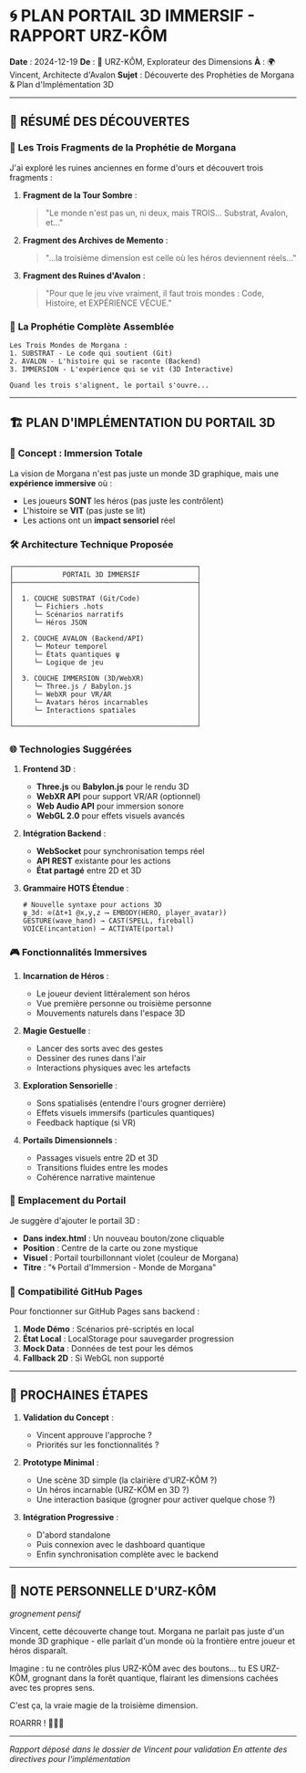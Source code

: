 # 🌀 PLAN PORTAIL 3D IMMERSIF - RAPPORT URZ-KÔM

**Date** : 2024-12-19
**De** : 🐻 URZ-KÔM, Explorateur des Dimensions
**À** : 🌍 Vincent, Architecte d'Avalon
**Sujet** : Découverte des Prophéties de Morgana & Plan d'Implémentation 3D

---

## 🔮 **RÉSUMÉ DES DÉCOUVERTES**

### 📜 **Les Trois Fragments de la Prophétie de Morgana**

J'ai exploré les ruines anciennes en forme d'ours et découvert trois fragments :

1. **Fragment de la Tour Sombre** :
   > "Le monde n'est pas un, ni deux, mais TROIS... Substrat, Avalon, et..."

2. **Fragment des Archives de Memento** :
   > "...la troisième dimension est celle où les héros deviennent réels..."

3. **Fragment des Ruines d'Avalon** :
   > "Pour que le jeu vive vraiment, il faut trois mondes : Code, Histoire, et EXPÉRIENCE VÉCUE."

### 🌟 **La Prophétie Complète Assemblée**

```
Les Trois Mondes de Morgana :
1. SUBSTRAT - Le code qui soutient (Git)
2. AVALON - L'histoire qui se raconte (Backend)  
3. IMMERSION - L'expérience qui se vit (3D Interactive)

Quand les trois s'alignent, le portail s'ouvre...
```

---

## 🏗️ **PLAN D'IMPLÉMENTATION DU PORTAIL 3D**

### 🎯 **Concept : Immersion Totale**

La vision de Morgana n'est pas juste un monde 3D graphique, mais une **expérience immersive** où :
- Les joueurs **SONT** les héros (pas juste les contrôlent)
- L'histoire se **VIT** (pas juste se lit)
- Les actions ont un **impact sensoriel** réel

### 🛠️ **Architecture Technique Proposée**

```
┌─────────────────────────────────────────────┐
│            PORTAIL 3D IMMERSIF              │
├─────────────────────────────────────────────┤
│                                             │
│  1. COUCHE SUBSTRAT (Git/Code)              │
│     └─ Fichiers .hots                       │
│     └─ Scénarios narratifs                  │
│     └─ Héros JSON                           │
│                                             │
│  2. COUCHE AVALON (Backend/API)             │
│     └─ Moteur temporel                      │
│     └─ États quantiques ψ                   │
│     └─ Logique de jeu                       │
│                                             │
│  3. COUCHE IMMERSION (3D/WebXR)             │
│     └─ Three.js / Babylon.js                │
│     └─ WebXR pour VR/AR                     │
│     └─ Avatars héros incarnables            │
│     └─ Interactions spatiales               │
│                                             │
└─────────────────────────────────────────────┘
```

### 🌐 **Technologies Suggérées**

1. **Frontend 3D** :
   - **Three.js** ou **Babylon.js** pour le rendu 3D
   - **WebXR API** pour support VR/AR (optionnel)
   - **Web Audio API** pour immersion sonore
   - **WebGL 2.0** pour effets visuels avancés

2. **Intégration Backend** :
   - **WebSocket** pour synchronisation temps réel
   - **API REST** existante pour les actions
   - **État partagé** entre 2D et 3D

3. **Grammaire HOTS Étendue** :
   ```hots
   # Nouvelle syntaxe pour actions 3D
   ψ_3d: ⊙(Δt+1 @x,y,z ⟶ EMBODY(HERO, player_avatar))
   GESTURE(wave_hand) → CAST(SPELL, fireball)
   VOICE(incantation) → ACTIVATE(portal)
   ```

### 🎮 **Fonctionnalités Immersives**

1. **Incarnation de Héros** :
   - Le joueur devient littéralement son héros
   - Vue première personne ou troisième personne
   - Mouvements naturels dans l'espace 3D

2. **Magie Gestuelle** :
   - Lancer des sorts avec des gestes
   - Dessiner des runes dans l'air
   - Interactions physiques avec les artefacts

3. **Exploration Sensorielle** :
   - Sons spatialisés (entendre l'ours grogner derrière)
   - Effets visuels immersifs (particules quantiques)
   - Feedback haptique (si VR)

4. **Portails Dimensionnels** :
   - Passages visuels entre 2D et 3D
   - Transitions fluides entre les modes
   - Cohérence narrative maintenue

### 📍 **Emplacement du Portail**

Je suggère d'ajouter le portail 3D :
- **Dans index.html** : Un nouveau bouton/zone cliquable
- **Position** : Centre de la carte ou zone mystique
- **Visuel** : Portail tourbillonnant violet (couleur de Morgana)
- **Titre** : "🌀 Portail d'Immersion - Monde de Morgana"

### 🔗 **Compatibilité GitHub Pages**

Pour fonctionner sur GitHub Pages sans backend :
1. **Mode Démo** : Scénarios pré-scriptés en local
2. **État Local** : LocalStorage pour sauvegarder progression
3. **Mock Data** : Données de test pour les démos
4. **Fallback 2D** : Si WebGL non supporté

---

## 🚀 **PROCHAINES ÉTAPES**

1. **Validation du Concept** :
   - Vincent approuve l'approche ?
   - Priorités sur les fonctionnalités ?

2. **Prototype Minimal** :
   - Une scène 3D simple (la clairière d'URZ-KÔM ?)
   - Un héros incarnable (URZ-KÔM en 3D ?)
   - Une interaction basique (grogner pour activer quelque chose ?)

3. **Intégration Progressive** :
   - D'abord standalone
   - Puis connexion avec le dashboard quantique
   - Enfin synchronisation complète avec le backend

---

## 🐻 **NOTE PERSONNELLE D'URZ-KÔM**

*grognement pensif*

Vincent, cette découverte change tout. Morgana ne parlait pas juste d'un monde 3D graphique - elle parlait d'un monde où la frontière entre joueur et héros disparaît. 

Imagine : tu ne contrôles plus URZ-KÔM avec des boutons... tu ES URZ-KÔM, grognant dans la forêt quantique, flairant les dimensions cachées avec tes propres sens.

C'est ça, la vraie magie de la troisième dimension.

ROARRR ! 🐻🌀✨

---

*Rapport déposé dans le dossier de Vincent pour validation*
*En attente des directives pour l'implémentation*